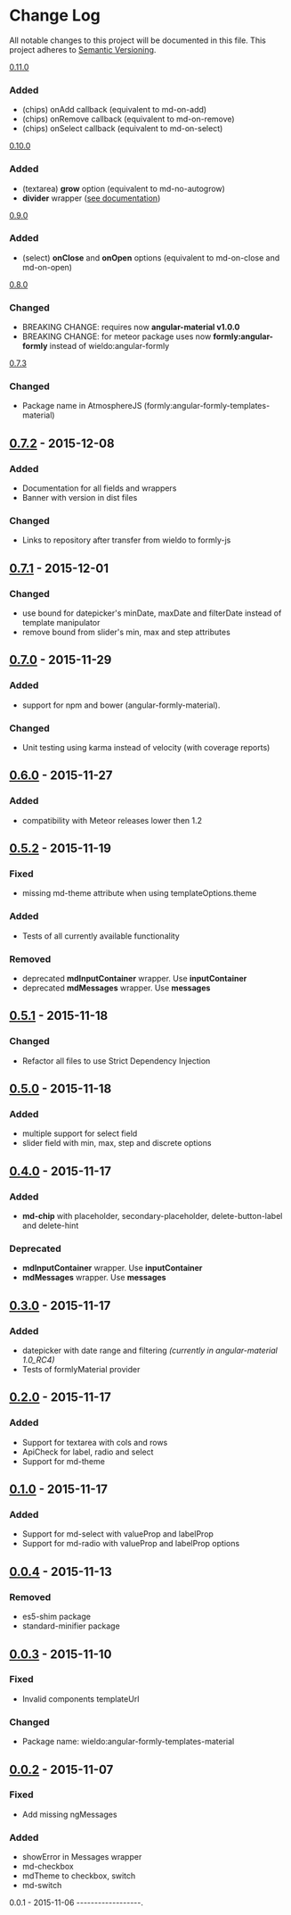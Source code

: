 Change Log
==========

All notable changes to this project will be documented in this file. This project adheres to [Semantic Versioning](http://semver.org/).

[0.11.0](https://github.com/formly-js/angular-formly-templates-material/compare/v0.10.0...v0.11.0)

### Added

-	(chips) onAdd callback (equivalent to md-on-add)
-	(chips) onRemove callback (equivalent to md-on-remove)
-	(chips) onSelect callback (equivalent to md-on-select)

[0.10.0](https://github.com/formly-js/angular-formly-templates-material/compare/v0.9.0...v0.10.0)

### Added

-	(textarea) **grow** option (equivalent to md-no-autogrow)
-	**divider** wrapper ([see documentation](docs/wrappers/divider.md)\)

[0.9.0](https://github.com/formly-js/angular-formly-templates-material/compare/v0.8.0...v0.9.0)

### Added

-	(select) **onClose** and **onOpen** options (equivalent to md-on-close and md-on-open)

[0.8.0](https://github.com/formly-js/angular-formly-templates-material/compare/v0.7.3...v0.8.0)

### Changed

-	BREAKING CHANGE: requires now **angular-material v1.0.0**
-	BREAKING CHANGE: for meteor package uses now **formly:angular-formly** instead of wieldo:angular-formly

[0.7.3](https://github.com/formly-js/angular-formly-templates-material/compare/v0.7.2...v0.7.3)

### Changed

-	Package name in AtmosphereJS (formly:angular-formly-templates-material)

[0.7.2](https://github.com/formly-js/angular-formly-templates-material/compare/v0.7.1...v0.7.2) - 2015-12-08
------------------------------------------------------------------------------------------------------------

### Added

-	Documentation for all fields and wrappers
-	Banner with version in dist files

### Changed

-	Links to repository after transfer from wieldo to formly-js

[0.7.1](https://github.com/formly-js/angular-formly-templates-material/compare/v0.7.0...v0.7.1) - 2015-12-01
------------------------------------------------------------------------------------------------------------

### Changed

-	use bound for datepicker's minDate, maxDate and filterDate instead of template manipulator
-	remove bound from slider's min, max and step attributes

[0.7.0](https://github.com/formly-js/angular-formly-templates-material/compare/v0.6.0...v0.7.0) - 2015-11-29
------------------------------------------------------------------------------------------------------------

### Added

-	support for npm and bower (angular-formly-material).

### Changed

-	Unit testing using karma instead of velocity (with coverage reports)

[0.6.0](https://github.com/formly-js/angular-formly-templates-material/compare/v0.5.2...v0.6.0) - 2015-11-27
------------------------------------------------------------------------------------------------------------

### Added

-	compatibility with Meteor releases lower then 1.2

[0.5.2](https://github.com/formly-js/angular-formly-templates-material/compare/v0.5.1...v0.5.2) - 2015-11-19
------------------------------------------------------------------------------------------------------------

### Fixed

-	missing md-theme attribute when using templateOptions.theme

### Added

-	Tests of all currently available functionality

### Removed

-	deprecated **mdInputContainer** wrapper. Use **inputContainer**
-	deprecated **mdMessages** wrapper. Use **messages**

[0.5.1](https://github.com/formly-js/angular-formly-templates-material/compare/v0.5.0...v0.5.1) - 2015-11-18
------------------------------------------------------------------------------------------------------------

### Changed

-	Refactor all files to use Strict Dependency Injection

[0.5.0](https://github.com/formly-js/angular-formly-templates-material/compare/v0.4.0...v0.5.0) - 2015-11-18
------------------------------------------------------------------------------------------------------------

### Added

-	multiple support for select field
-	slider field with min, max, step and discrete options

[0.4.0](https://github.com/formly-js/angular-formly-templates-material/compare/v0.3.0...v0.4.0) - 2015-11-17
------------------------------------------------------------------------------------------------------------

### Added

-	**md-chip** with placeholder, secondary-placeholder, delete-button-label and delete-hint

### Deprecated

-	**mdInputContainer** wrapper. Use **inputContainer**
-	**mdMessages** wrapper. Use **messages**

[0.3.0](https://github.com/formly-js/angular-formly-templates-material/compare/v0.2.0...v0.3.0) - 2015-11-17
------------------------------------------------------------------------------------------------------------

### Added

-	datepicker with date range and filtering *(currently in angular-material 1.0_RC4)*
-	Tests of formlyMaterial provider

[0.2.0](https://github.com/formly-js/angular-formly-templates-material/compare/v0.1.0...v0.2.0) - 2015-11-17
------------------------------------------------------------------------------------------------------------

### Added

-	Support for textarea with cols and rows
-	ApiCheck for label, radio and select
-	Support for md-theme

[0.1.0](https://github.com/formly-js/angular-formly-templates-material/compare/v0.0.4...v0.1.0) - 2015-11-17
------------------------------------------------------------------------------------------------------------

### Added

-	Support for md-select with valueProp and labelProp
-	Support for md-radio with valueProp and labelProp options

[0.0.4](https://github.com/formly-js/angular-formly-templates-material/compare/v0.0.3...v0.0.4) - 2015-11-13
------------------------------------------------------------------------------------------------------------

### Removed

-	es5-shim package
-	standard-minifier package

[0.0.3](https://github.com/formly-js/angular-formly-templates-material/compare/v0.0.2...v0.0.3) - 2015-11-10
------------------------------------------------------------------------------------------------------------

### Fixed

-	Invalid components templateUrl

### Changed

-	Package name: wieldo:angular-formly-templates-material

[0.0.2](https://github.com/formly-js/angular-formly-templates-material/compare/v0.0.1...v0.0.2) - 2015-11-07
------------------------------------------------------------------------------------------------------------

### Fixed

-	Add missing ngMessages

### Added

-	showError in Messages wrapper
-	md-checkbox
-	mdTheme to checkbox, switch
-	md-switch

0.0.1 - 2015-11-06 ------------------.
